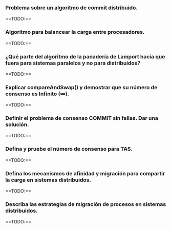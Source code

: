 ### Problema sobre un algoritmo de commit distribuido.

==TODO:==

### Algoritmo para balancear la carga entre procesadores.

==TODO:==

### ¿Qué parte del algoritmo de la panadería de Lamport hacía que fuera para sistemas paralelos y no para distribuidos?

==TODO:==

### Explicar compareAndSwap() y demostrar que su número de consenso es Infinito (∞).

==TODO:==

### Definir el problema de consenso COMMIT sin fallas. Dar una solución.

==TODO:==

### Defina y pruebe el número de consenso para TAS.

==TODO:==

### Defina los mecanismos de afinidad y migración para compartir la carga en sistemas distribuidos.

==TODO:==

### Describa las estrategias de migración de procesos en sistemas distribuidos.

==TODO:==

